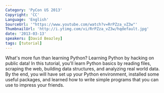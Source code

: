 ```yaml
---
Category: 'PyCon US 2013'
Copyright: 'CC'
Language: 'English'
SourceUrl: '"https://www.youtube.com/watch?v=RrPZza_vZ3w"'
ThumbnailUrl: 'http://i.ytimg.com/vi/RrPZza_vZ3w/hqdefault.jpg'
date: '2013-03-13'
speakers: [David Beazley]
tags: [tutorial]
---
```

What's more fun than learning Python? Learning Python by hacking on public data! In this tutorial, you'll learn Python basics by reading files, scraping the web, building data structures, and analyzing real world data. By the end, you will have set up your Python environment, installed some useful packages, and learned how to write simple programs that you can use to impress your friends. 